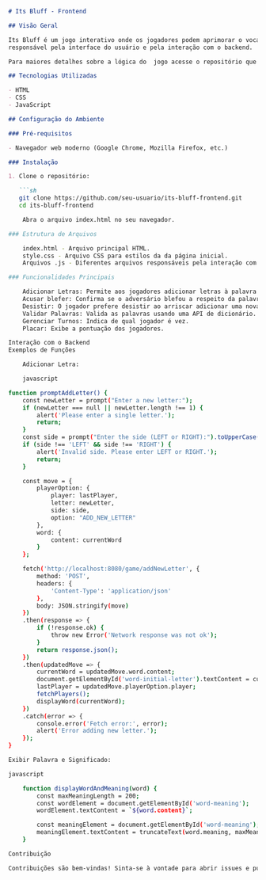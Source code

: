 ```markdown
# Its Bluff - Frontend

## Visão Geral

Its Bluff é um jogo interativo onde os jogadores podem aprimorar o vocabulário em inglês. Este repositório contém o frontend da aplicação,
responsável pela interface do usuário e pela interação com o backend. 

Para maiores detalhes sobre a lógica do  jogo acesse o repositório que contém o backend:  https://github.com/antonycafisso/itsbluff-game

## Tecnologias Utilizadas

- HTML
- CSS
- JavaScript

## Configuração do Ambiente

### Pré-requisitos

- Navegador web moderno (Google Chrome, Mozilla Firefox, etc.)

### Instalação

1. Clone o repositório:

   ```sh
   git clone https://github.com/seu-usuario/its-bluff-frontend.git
   cd its-bluff-frontend

    Abra o arquivo index.html no seu navegador.

### Estrutura de Arquivos

    index.html - Arquivo principal HTML.
    style.css - Arquivo CSS para estilos da da página inicial.
    Arquivos .js - Diferentes arquivos responsáveis pela interação com o usuário e acesso a lógica presente no backend.

### Funcionalidades Principais

    Adicionar Letras: Permite aos jogadores adicionar letras à palavra atual.
    Acusar blefer: Confirma se o adversário blefou a respeito da palavra na tela.
    Desistir: O jogador prefere desistir ao arriscar adicionar uma nova letra a palavra ou  acusar blefe.
    Validar Palavras: Valida as palavras usando uma API de dicionário.
    Gerenciar Turnos: Indica de qual jogador é vez.
    Placar: Exibe a pontuação dos jogadores.

Interação com o Backend
Exemplos de Funções

    Adicionar Letra:

    javascript

function promptAddLetter() {
    const newLetter = prompt("Enter a new letter:");
    if (newLetter === null || newLetter.length !== 1) {
        alert('Please enter a single letter.');
        return;
    }
    const side = prompt("Enter the side (LEFT or RIGHT):").toUpperCase();
    if (side !== 'LEFT' && side !== 'RIGHT') {
        alert('Invalid side. Please enter LEFT or RIGHT.');
        return;
    }

    const move = {
        playerOption: {
            player: lastPlayer,
            letter: newLetter,
            side: side,
            option: "ADD_NEW_LETTER"
        },
        word: {
            content: currentWord
        }
    };

    fetch('http://localhost:8080/game/addNewLetter', {
        method: 'POST',
        headers: {
            'Content-Type': 'application/json'
        },
        body: JSON.stringify(move)
    })
    .then(response => {
        if (!response.ok) {
            throw new Error('Network response was not ok');
        }
        return response.json();
    })
    .then(updatedMove => {
        currentWord = updatedMove.word.content;
        document.getElementById('word-initial-letter').textContent = currentWord;
        lastPlayer = updatedMove.playerOption.player;
        fetchPlayers();
        displayWord(currentWord);
    })
    .catch(error => {
        console.error('Fetch error:', error);
        alert('Error adding new letter.');
    });
}

Exibir Palavra e Significado:

javascript

    function displayWordAndMeaning(word) {
        const maxMeaningLength = 200;
        const wordElement = document.getElementById('word-meaning');
        wordElement.textContent = `${word.content}`;

        const meaningElement = document.getElementById('word-meaning');
        meaningElement.textContent = truncateText(word.meaning, maxMeaningLength);
    }

Contribuição

Contribuições são bem-vindas! Sinta-se à vontade para abrir issues e pull requests.
